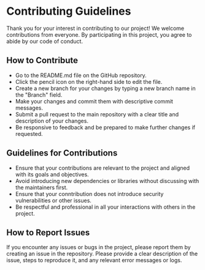 # Contributing Guidelines
Thank you for your interest in contributing to our project! We welcome contributions from everyone. 
By participating in this project, you agree to abide by our code of conduct.

## How to Contribute
- Go to the README.md file on the GitHub repository.
- Click the pencil icon on the right-hand side to edit the file.
- Create a new branch for your changes by typing a new branch name in the "Branch" field.
- Make your changes and commit them with descriptive commit messages.
- Submit a pull request to the main repository with a clear title and description of your changes.
- Be responsive to feedback and be prepared to make further changes if requested.

## Guidelines for Contributions
- Ensure that your contributions are relevant to the project and aligned with its goals and objectives.
- Avoid introducing new dependencies or libraries without discussing with the maintainers first.
- Ensure that your conntribution does not introduce security vulnerabilities or other issues.
- Be respectful and professional in all your interactions with others in the project.

## How to Report Issues
If you encounter any issues or bugs in the project, please report them by creating an issue in the repository. 
Please provide a clear description of the issue, steps to reproduce it, and any relevant error messages or logs.
